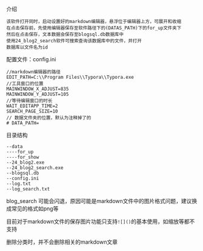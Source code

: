 介绍

```
该软件打开同时，启动设置好的markdown编辑器，悬浮位于编辑器上方，可展开和收缩
在点击保存前，先使用编辑器保存至软件路径下的(DATAS_PATH)下的for_up文件夹下
然后在点击保存，文本数据会保存至blogsql.db数据库中
使用24_blog2_search软件可搜索查询该数据库中的文件，并打开
数据库以文件名为id
```

配置文件：config.ini

```
//markdown编辑器的路径
EDIT_PATH=C:\\Program Files\\Typora\\Typora.exe
//工具窗口的位置
MAINWINDOW_X_ADJUST=835
MAINWINDOW_Y_ADJUST=105
//等待编辑窗口的时长
WAIT_EDITAPP_TIME=2
SEARCH_PAGE_SIZE=10
// 数据文件夹的位置，默认为注释掉了的
# DATA_PATH=
```

目录结构

```
--data 
----for_up
----for_show
--24_blog2.exe
--24_blog2_search.exe
--blogsql.db
--config.ini
--log.txt
--log_search.txt
```



blog_search 可能会闪退，原因可能是markdown文件中的图片格式问题，建议换成常见的格式如png等

目前对于markdown文件的保存图片功能只支持`![]()`的基本使用，如缩放等都不支持

删除分类时，并不会删除相关的markdown文章